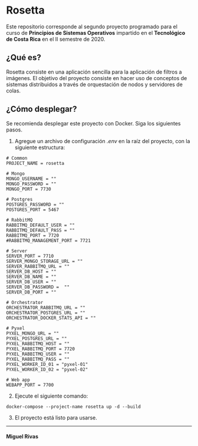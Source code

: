 # Rosetta
Este repositorio corresponde al segundo proyecto programado para el curso de **Principios de Sistemas Operativos** impartido en el **Tecnológico de Costa Rica** en el II semestre de 2020.

## ¿Qué es?
Rosetta consiste en una aplicación sencilla para la aplicación de filtros a imágenes.
El objetivo del proyecto consiste en hacer uso de conceptos de sistemas distribuidos a través de orquestación de nodos y servidores de colas.

## ¿Cómo desplegar?
Se recomienda desplegar este proyecto con Docker. Siga los siguientes pasos.
1. Agregue un archivo de configuración *.env* en la raíz del proyecto, con la siguiente estructura:
```
# Common
PROJECT_NAME = rosetta

# Mongo
MONGO_USERNAME = ""
MONGO_PASSWORD = ""
MONGO_PORT = 7730

# Postgres
POSTGRES_PASSWORD = ""
POSTGRES_PORT = 5467

# RabbitMQ
RABBITMQ_DEFAULT_USER = ""
RABBITMQ_DEFAULT_PASS = ""
RABBITMQ_PORT = 7720
#RABBITMQ_MANAGEMENT_PORT = 7721

# Server
SERVER_PORT = 7710
SERVER_MONGO_STORAGE_URL = ""
SERVER_RABBITMQ_URL = ""
SERVER_DB_HOST = ""
SERVER_DB_NAME = ""
SERVER_DB_USER = ""
SERVER_DB_PASSWORD =  ""
SERVER_DB_PORT = ""

# Orchestrator
ORCHESTRATOR_RABBITMQ_URL = ""
ORCHESTRATOR_POSTGRES_URL = ""
ORCHESTRATOR_DOCKER_STATS_API = ""

# Pyxel
PYXEL_MONGO_URL = ""
PYXEL_POSTGRES_URL = ""
PYXEL_RABBITMQ_HOST = ""
PYXEL_RABBITMQ_PORT = 7720
PYXEL_RABBITMQ_USER = ""
PYXEL_RABBITMQ_PASS = ""
PYXEL_WORKER_ID_01 = "pyxel-01"
PYXEL_WORKER_ID_02 = "pyxel-02"

# Web app
WEBAPP_PORT = 7700
```
2. Ejecute el siguiente comando:
```
docker-compose --project-name rosetta up -d --build
```

3. El proyecto está listo para usarse.

---
#### Miguel Rivas